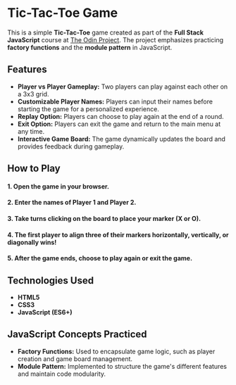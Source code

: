 # Tic-Tac-Toe Game

This is a simple **Tic-Tac-Toe** game created as part of the **Full Stack JavaScript** course at [The Odin Project](https://www.theodinproject.com/lessons/node-path-javascript-tic-tac-toe). The project emphasizes practicing **factory functions** and the **module pattern** in JavaScript.

## Features

- **Player vs Player Gameplay:** Two players can play against each other on a 3x3 grid.
- **Customizable Player Names:** Players can input their names before starting the game for a personalized experience.
- **Replay Option:** Players can choose to play again at the end of a round.
- **Exit Option:** Players can exit the game and return to the main menu at any time.
- **Interactive Game Board:** The game dynamically updates the board and provides feedback during gameplay.

## How to Play

#### 1. Open the game in your browser.

#### 2. Enter the names of Player 1 and Player 2.

#### 3. Take turns clicking on the board to place your marker (X or O).

#### 4. The first player to align three of their markers horizontally, vertically, or diagonally wins!

#### 5. After the game ends, choose to play again or exit the game.

## Technologies Used

- **HTML5**
- **CSS3**
- **JavaScript (ES6+)**

## JavaScript Concepts Practiced

- **Factory Functions:** Used to encapsulate game logic, such as player creation and game board management.
- **Module Pattern:** Implemented to structure the game's different features and maintain code modularity.
